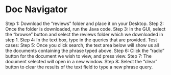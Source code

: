 # Doc Navigator

Step 1: Download the “reviews” folder and place it on your Desktop.
Step 2: Once the folder is downloaded, run the Java code.
Step 3: In the GUI, select the “browse” button and select the reviews folder which we downloaded in step 1.
Step 4:  In the text box, type in the queries that are provided.
Test cases:
Step 5: Once you click search, the text area below will show us all the documents containing the phrase typed above.
Step 6: Click the “radio” button for the document we wish to view, and press view.
Step 7: The document selected will open in a new window.
Step 8: Select the “clear” button to clear the results of the text field to type a new phrase query.
